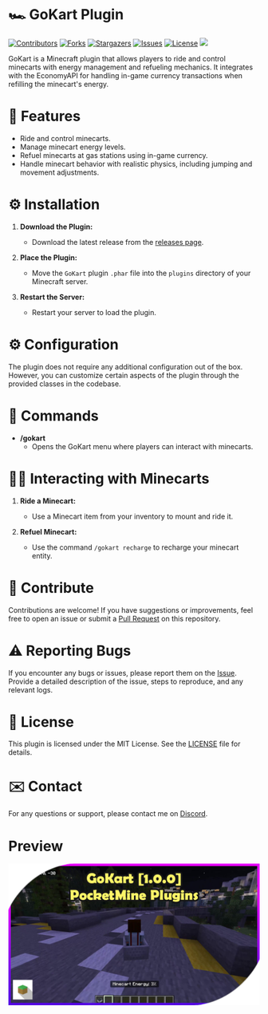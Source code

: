 # 🏎️ GoKart Plugin

[![Contributors](https://img.shields.io/github/contributors/pixelwhiz/Gokart)](https://github.com/pixelwhiz/GoKart/graphs/contributors)
[![Forks](https://img.shields.io/github/forks/pixelwhiz/Gokart)](https://github.com/pixelwhiz/GoKart/network/members)
[![Stargazers](https://img.shields.io/github/stars/pixelwhiz/GoKart)](https://github.com/pixelwhiz/GoKart/stargazers)
[![Issues](https://img.shields.io/github/issues/pixelwhiz/GoKart)](https://github.com/pixelwhiz/GoKart/issues)
[![License](https://img.shields.io/github/license/pixelwhiz/GoKart)](https://github.com/pixelwhiz/GoKart/blob/master/LICENSE)
[![](https://poggit.pmmp.io/shield.state/GoKart)](https://poggit.pmmp.io/p/GoKart)

GoKart is a Minecraft plugin that allows players to ride and control minecarts with energy management and refueling mechanics. It integrates with the EconomyAPI for handling in-game currency transactions when refilling the minecart's energy.

# 🎉 Features

- Ride and control minecarts.
- Manage minecart energy levels.
- Refuel minecarts at gas stations using in-game currency.
- Handle minecart behavior with realistic physics, including jumping and movement adjustments.

# ⚙️ Installation

1. **Download the Plugin:**
   - Download the latest release from the [releases page](https://poggit.pmmp.io/ci/pixelwhiz/GoKart/~).

2. **Place the Plugin:**
   - Move the `GoKart` plugin `.phar` file into the `plugins` directory of your Minecraft server.

3. **Restart the Server:**
   - Restart your server to load the plugin.

# ⚙️ Configuration

The plugin does not require any additional configuration out of the box. However, you can customize certain aspects of the plugin through the provided classes in the codebase.

# 📣 Commands

- **/gokart**
  - Opens the GoKart menu where players can interact with minecarts.

# 🚴‍♂️ Interacting with Minecarts

1. **Ride a Minecart:**
   - Use a Minecart item from your inventory to mount and ride it.

2. **Refuel Minecart:**
   - Use the command `/gokart recharge` to recharge your minecart entity.
     
# 👥 Contribute

Contributions are welcome! If you have suggestions or improvements, feel free to open an issue or submit a [Pull Request](https://github.com/pixelwhiz/GokartPro/compare) on this repository.

# ⚠️ Reporting Bugs

If you encounter any bugs or issues, please report them on the [Issue](https://github.com/pixelwhiz/GokartPro/issues/new). Provide a detailed description of the issue, steps to reproduce, and any relevant logs.

# 🪪 License

This plugin is licensed under the MIT License. See the [LICENSE](LICENSE) file for details.

# ✉️ Contact

For any questions or support, please contact me on [Discord](https://discordapp.com/users/591983759965028363).

# Preview

[![Preview](https://github.com/pixelwhiz/GoKart/blob/master/screenshot.png)](https://www.youtube.com/watch?v=FDKSr_iaLzI&t=108s "Preview")
